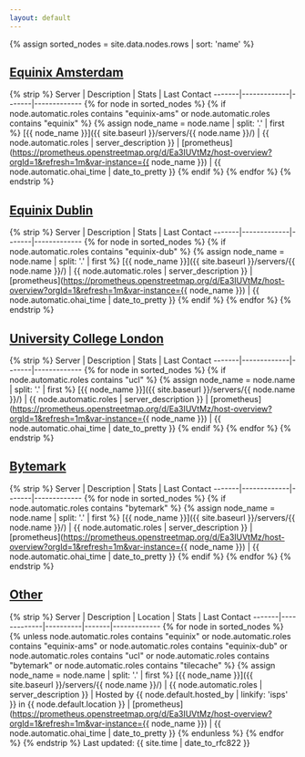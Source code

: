 ```yaml
---
layout: default
---
```


{% assign sorted_nodes = site.data.nodes.rows | sort: 'name' %}

## [Equinix Amsterdam](#equinix-amsterdam)

{% strip %}
Server | Description | Stats | Last Contact
-------|-------------|-------|-------------
{% for node in sorted_nodes %}
{% if node.automatic.roles contains "equinix-ams" or node.automatic.roles contains "equinix" %}
{% assign node_name = node.name | split: '.' | first %}
[{{ node_name }}]({{ site.baseurl }}/servers/{{ node.name }}/) | {{ node.automatic.roles | server_description }} | [prometheus](https://prometheus.openstreetmap.org/d/Ea3IUVtMz/host-overview?orgId=1&refresh=1m&var-instance={{ node_name }}) | {{ node.automatic.ohai_time | date_to_pretty }}
{% endif %}
{% endfor %}
{% endstrip %}

## [Equinix Dublin](#equinix-dublin)

{% strip %}
Server | Description | Stats | Last Contact
-------|-------------|-------|-------------
{% for node in sorted_nodes %}
{% if node.automatic.roles contains "equinix-dub" %}
{% assign node_name = node.name | split: '.' | first %}
[{{ node_name }}]({{ site.baseurl }}/servers/{{ node.name }}/) | {{ node.automatic.roles | server_description }} | [prometheus](https://prometheus.openstreetmap.org/d/Ea3IUVtMz/host-overview?orgId=1&refresh=1m&var-instance={{ node_name }}) | {{ node.automatic.ohai_time | date_to_pretty }}
{% endif %}
{% endfor %}
{% endstrip %}

## [University College London](#university-college-london)

{% strip %}
Server | Description | Stats | Last Contact
-------|-------------|-------|-------------
{% for node in sorted_nodes %}
{% if node.automatic.roles contains "ucl" %}
{% assign node_name = node.name | split: '.' | first %}
[{{ node_name }}]({{ site.baseurl }}/servers/{{ node.name }}/) | {{ node.automatic.roles | server_description }} | [prometheus](https://prometheus.openstreetmap.org/d/Ea3IUVtMz/host-overview?orgId=1&refresh=1m&var-instance={{ node_name }}) | {{ node.automatic.ohai_time | date_to_pretty }}
{% endif %}
{% endfor %}
{% endstrip %}

## [Bytemark](#bytemark)

{% strip %}
Server | Description | Stats | Last Contact
-------|-------------|-------|-------------
{% for node in sorted_nodes %}
{% if node.automatic.roles contains "bytemark" %}
{% assign node_name = node.name | split: '.' | first %}
[{{ node_name }}]({{ site.baseurl }}/servers/{{ node.name }}/) | {{ node.automatic.roles | server_description }} | [prometheus](https://prometheus.openstreetmap.org/d/Ea3IUVtMz/host-overview?orgId=1&refresh=1m&var-instance={{ node_name }}) | {{ node.automatic.ohai_time | date_to_pretty }}
{% endif %}
{% endfor %}
{% endstrip %}

## [Other](#other)

{% strip %}
Server | Description | Location | Stats | Last Contact
-------|-------------|----------|-------|-------------
{% for node in sorted_nodes %}
{% unless node.automatic.roles contains "equinix" or node.automatic.roles contains "equinix-ams" or node.automatic.roles contains "equinix-dub" or node.automatic.roles contains "ucl" or node.automatic.roles contains "bytemark" or node.automatic.roles contains "tilecache" %}
{% assign node_name = node.name | split: '.' | first %}
[{{ node_name }}]({{ site.baseurl }}/servers/{{ node.name }}/) | {{ node.automatic.roles | server_description }} | Hosted by {{ node.default.hosted_by | linkify: 'isps' }} in {{ node.default.location }} | [prometheus](https://prometheus.openstreetmap.org/d/Ea3IUVtMz/host-overview?orgId=1&refresh=1m&var-instance={{ node_name }}) | {{ node.automatic.ohai_time | date_to_pretty }}
{% endunless %}
{% endfor %}
{% endstrip %}
Last updated: {{ site.time | date_to_rfc822 }}
